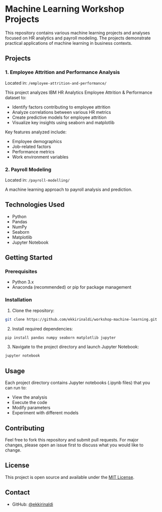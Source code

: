 # Machine Learning Workshop Projects

This repository contains various machine learning projects and analyses focused on HR analytics and payroll modeling. The projects demonstrate practical applications of machine learning in business contexts.

## Projects

### 1. Employee Attrition and Performance Analysis
Located in: `/employee-attrition-and-performance/`

This project analyzes IBM HR Analytics Employee Attrition & Performance dataset to:
- Identify factors contributing to employee attrition
- Analyze correlations between various HR metrics
- Create predictive models for employee attrition
- Visualize key insights using seaborn and matplotlib

Key features analyzed include:
- Employee demographics
- Job-related factors
- Performance metrics
- Work environment variables

### 2. Payroll Modeling
Located in: `/payroll-modelling/`

A machine learning approach to payroll analysis and prediction.

## Technologies Used

- Python
- Pandas
- NumPy
- Seaborn
- Matplotlib
- Jupyter Notebook

## Getting Started

### Prerequisites
- Python 3.x
- Anaconda (recommended) or pip for package management

### Installation

1. Clone the repository:
```bash
git clone https://github.com/ekkirinaldi/workshop-machine-learning.git
```

2. Install required dependencies:
```bash
pip install pandas numpy seaborn matplotlib jupyter
```

3. Navigate to the project directory and launch Jupyter Notebook:
```bash
jupyter notebook
```

## Usage

Each project directory contains Jupyter notebooks (.ipynb files) that you can run to:
- View the analysis
- Execute the code
- Modify parameters
- Experiment with different models

## Contributing

Feel free to fork this repository and submit pull requests. For major changes, please open an issue first to discuss what you would like to change.

## License

This project is open source and available under the [MIT License](LICENSE).

## Contact

- GitHub: [@ekkirinaldi](https://github.com/ekkirinaldi)